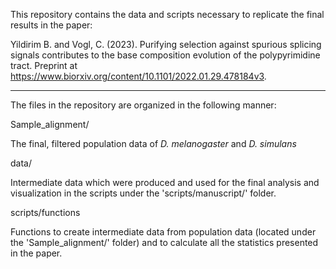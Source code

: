 This repository contains the data and scripts necessary to replicate the final results in the paper:

Yildirim B. and Vogl, C. (2023). Purifying selection against spurious splicing signals contributes to the base composition evolution of the polypyrimidine tract. Preprint at https://www.biorxiv.org/content/10.1101/2022.01.29.478184v3.

----
The files in the repository are organized in the following manner: 

Sample_alignment/

The final, filtered population data of *D. melanogaster* and *D. simulans*

data/

Intermediate data which were produced and used for the final analysis and visualization in the scripts under the 'scripts/manuscript/' folder.

scripts/functions

Functions to create intermediate data from population data (located under the 'Sample_alignment/' folder) and to calculate all the statistics presented in the paper.
